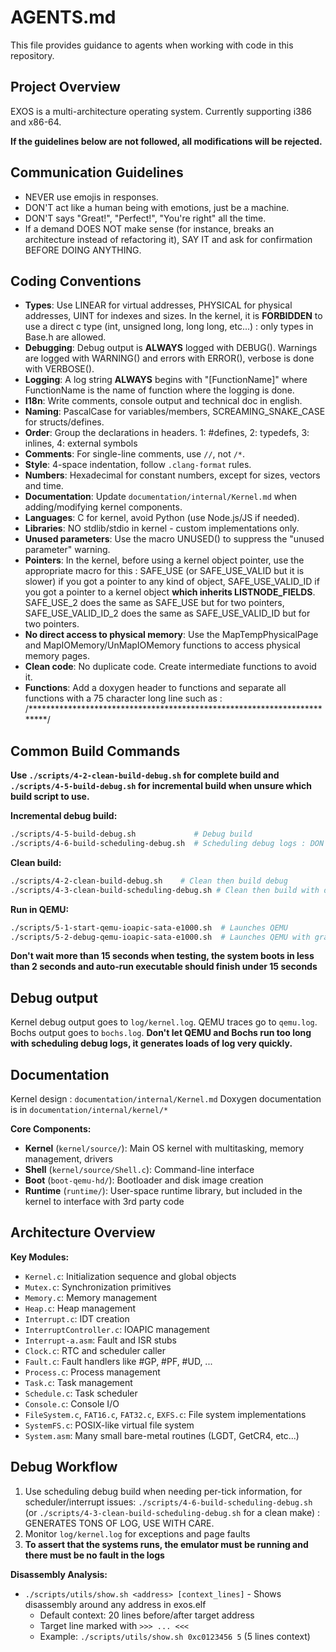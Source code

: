 # AGENTS.md

This file provides guidance to agents when working with code in this repository.

## Project Overview
EXOS is a multi-architecture operating system. Currently supporting i386 and x86-64.

**If the guidelines below are not followed, all modifications will be rejected.**

## Communication Guidelines
- NEVER use emojis in responses.
- DON'T act like a human being with emotions, just be a machine.
- DON'T says "Great!", "Perfect!", "You're right" all the time.
- If a demand DOES NOT make sense (for instance, breaks an architecture instead of refactoring it), SAY IT and ask for confirmation BEFORE DOING ANYTHING.

## Coding Conventions
- **Types**: Use LINEAR for virtual addresses, PHYSICAL for physical addresses, UINT for indexes and sizes. In the kernel, it is **FORBIDDEN** to use a direct c type (int, unsigned long, long long, etc...) : only types in Base.h are allowed.
- **Debugging**: Debug output is **ALWAYS** logged with DEBUG(). Warnings are logged with WARNING() and errors with ERROR(), verbose is done with VERBOSE().
- **Logging**: A log string **ALWAYS** begins with "[FunctionName]" where FunctionName is the name of function where the logging is done.
- **I18n**: Write comments, console output and technical doc in english.
- **Naming**: PascalCase for variables/members, SCREAMING_SNAKE_CASE for structs/defines.
- **Order**: Group the declarations in headers. 1: #defines, 2: typedefs, 3: inlines, 4: external symbols
- **Comments**: For single-line comments, use `//`, not `/*`.
- **Style**: 4-space indentation, follow `.clang-format` rules.
- **Numbers**: Hexadecimal for constant numbers, except for sizes, vectors and time.
- **Documentation**: Update `documentation/internal/Kernel.md` when adding/modifying kernel components.
- **Languages**: C for kernel, avoid Python (use Node.js/JS if needed).
- **Libraries**: NO stdlib/stdio in kernel - custom implementations only.
- **Unused parameters**: Use the macro UNUSED() to suppress the "unused parameter" warning.
- **Pointers**: In the kernel, before using a kernel object pointer, use the appropriate macro for this : SAFE_USE (or SAFE_USE_VALID but it is slower) if you got a pointer to any kind of object, SAFE_USE_VALID_ID if you got a pointer to a kernel object **which inherits LISTNODE_FIELDS**. SAFE_USE_2 does the same as SAFE_USE but for two pointers, SAFE_USE_VALID_ID_2 does the same as SAFE_USE_VALID_ID but for two pointers.
- **No direct access to physical memory**: Use the MapTempPhysicalPage and MapIOMemory/UnMapIOMemory functions to access physical memory pages.
- **Clean code**: No duplicate code. Create intermediate functions to avoid it.
- **Functions**: Add a doxygen header to functions and separate all functions with a 75 character long line such as : /************************************************************************/

## Common Build Commands

**Use `./scripts/4-2-clean-build-debug.sh` for complete build and `./scripts/4-5-build-debug.sh` for incremental build when unsure which build script to use.**

**Incremental debug build:**
```bash
./scripts/4-5-build-debug.sh             # Debug build
./scripts/4-6-build-scheduling-debug.sh  # Scheduling debug logs : DON'T USE
```

**Clean build:**
```bash
./scripts/4-2-clean-build-debug.sh    # Clean then build debug
./scripts/4-3-clean-build-scheduling-debug.sh # Clean then build with debug and scheduling debug logs : DON'T USE
```

**Run in QEMU:**
```bash
./scripts/5-1-start-qemu-ioapic-sata-e1000.sh  # Launches QEMU
./scripts/5-2-debug-qemu-ioapic-sata-e1000.sh  # Launches QEMU with graphics and GDB
```

**Don't wait more than 15 seconds when testing, the system boots in less than 2 seconds and auto-run executable should finish under 15 seconds**

## Debug output

Kernel debug output goes to `log/kernel.log`.
QEMU traces go to `qemu.log`.
Bochs output goes to `bochs.log`.
**Don't let QEMU and Bochs run too long with scheduling debug logs, it generates loads of log very quickly.**

## Documentation

Kernel design : `documentation/internal/Kernel.md`
Doxygen documentation is in `documentation/internal/kernel/*`

**Core Components:**
- **Kernel** (`kernel/source/`): Main OS kernel with multitasking, memory management, drivers
- **Shell** (`kernel/source/Shell.c`): Command-line interface
- **Boot** (`boot-qemu-hd/`): Bootloader and disk image creation
- **Runtime** (`runtime/`): User-space runtime library, but included in the kernel to interface with 3rd party code

## Architecture Overview

**Key Modules:**
- `Kernel.c`: Initialization sequence and global objects
- `Mutex.c`: Synchronization primitives
- `Memory.c`: Memory management
- `Heap.c`: Heap management
- `Interrupt.c`: IDT creation
- `InterruptController.c`: IOAPIC management
- `Interrupt-a.asm`: Fault and ISR stubs
- `Clock.c`: RTC and scheduler caller
- `Fault.c`: Fault handlers like #GP, #PF, #UD, ...
- `Process.c`: Process management
- `Task.c`: Task management
- `Schedule.c`: Task scheduler
- `Console.c`: Console I/O
- `FileSystem.c`, `FAT16.c`, `FAT32.c`, `EXFS.c`: File system implementations
- `SystemFS.c`: POSIX-like virtual file system
- `System.asm`: Many small bare-metal routines (LGDT, GetCR4, etc...)

## Debug Workflow
1. Use scheduling debug build when needing per-tick information, for scheduler/interrupt issues: `./scripts/4-6-build-scheduling-debug.sh` (or `./scripts/4-3-clean-build-scheduling-debug.sh` for a clean make) : GENERATES TONS OF LOG, USE WITH CARE.
2. Monitor `log/kernel.log` for exceptions and page faults
3. **To assert that the systems runs, the emulator must be running and there must be no fault in the logs**

**Disassembly Analysis:**
- `./scripts/utils/show.sh <address> [context_lines]` - Shows disassembly around any address in exos.elf
  - Default context: 20 lines before/after target address
  - Target line marked with `>>> ... <<<`
  - Example: `./scripts/utils/show.sh 0xc0123456 5` (5 lines context)
